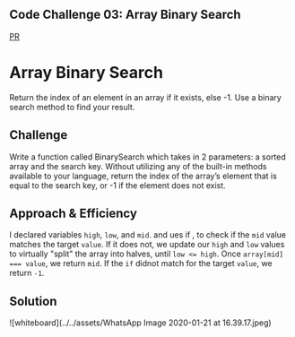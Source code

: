

## Code Challenge 03: Array Binary Search
[PR](https://github.com/naseem-401-advanced-javascript/data-structures-and-algorithms/tree/master)


# Array Binary Search
Return the index of an element in an array if it exists, else -1. Use a binary search method to find your result.

## Challenge
Write a function called BinarySearch which takes in 2 parameters: a sorted array and the search key. Without utilizing any of the built-in methods available to your language, return the index of the array’s element that is equal to the search key, or -1 if the element does not exist.

## Approach & Efficiency
I declared variables `high`, `low`, and `mid`. and ues if , to check if the `mid` value matches the target `value`. If it does not, we update our `high` and `low` values to virtually "split" the array into halves, until `low <= high`. Once `array[mid] === value`, we return `mid`. If the `if` didnot match for the target `value`, we return `-1`.

## Solution
![whiteboard](../../assets/WhatsApp Image 2020-01-21 at 16.39.17.jpeg)